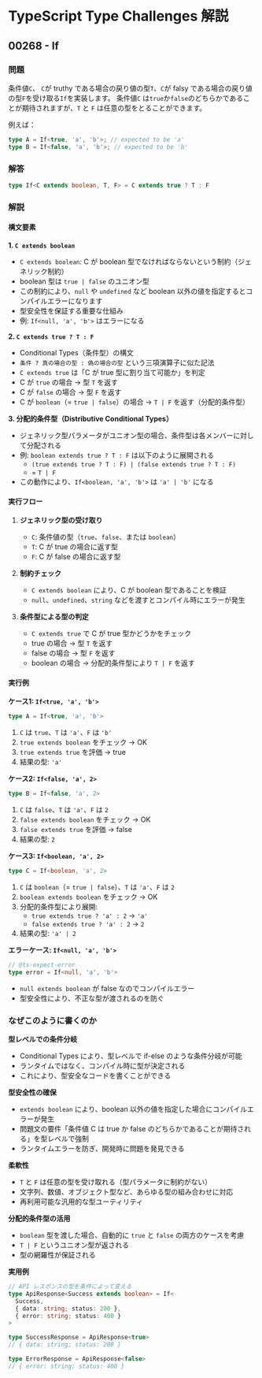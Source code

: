 # TypeScript Type Challenges 解説

## 00268 - If

### 問題

条件値`C`、 `C`が truthy である場合の戻り値の型`T`、`C`が falsy である場合の戻り値の型`F`を受け取る`If`を実装します。
条件値`C` は`true`か`false`のどちらかであることが期待されますが、`T` と `F` は任意の型をとることができます。

例えば：

```typescript
type A = If<true, 'a', 'b'>; // expected to be 'a'
type B = If<false, 'a', 'b'>; // expected to be 'b'
```

### 解答

```typescript
type If<C extends boolean, T, F> = C extends true ? T : F
```

### 解説

#### 構文要素

**1. `C extends boolean`**

- `C extends boolean`: C が boolean 型でなければならないという制約（ジェネリック制約）
- boolean 型は `true | false` のユニオン型
- この制約により、`null` や `undefined` など boolean 以外の値を指定するとコンパイルエラーになります
- 型安全性を保証する重要な仕組み
- 例: `If<null, 'a', 'b'>` はエラーになる

**2. `C extends true ? T : F`**

- Conditional Types（条件型）の構文
- `条件 ? 真の場合の型 : 偽の場合の型` という三項演算子に似た記法
- `C extends true` は「C が true 型に割り当て可能か」を判定
- C が `true` の場合 → 型 `T` を返す
- C が `false` の場合 → 型 `F` を返す
- C が `boolean`（= `true | false`）の場合 → `T | F` を返す（分配的条件型）

**3. 分配的条件型（Distributive Conditional Types）**

- ジェネリック型パラメータがユニオン型の場合、条件型は各メンバーに対して分配される
- 例: `boolean extends true ? T : F` は以下のように展開される
  - `(true extends true ? T : F) | (false extends true ? T : F)`
  - = `T | F`
- この動作により、`If<boolean, 'a', 'b'>` は `'a' | 'b'` になる

#### 実行フロー

1. **ジェネリック型の受け取り**
   - `C`: 条件値の型（`true`、`false`、または `boolean`）
   - `T`: C が true の場合に返す型
   - `F`: C が false の場合に返す型

2. **制約チェック**
   - `C extends boolean` により、C が boolean 型であることを検証
   - `null`、`undefined`、`string` などを渡すとコンパイル時にエラーが発生

3. **条件型による型の判定**
   - `C extends true` で C が true 型かどうかをチェック
   - true の場合 → 型 `T` を返す
   - false の場合 → 型 `F` を返す
   - boolean の場合 → 分配的条件型により `T | F` を返す

#### 実行例

**ケース1: `If<true, 'a', 'b'>`**

```typescript
type A = If<true, 'a', 'b'>
```

1. `C` は `true`、`T` は `'a'`、`F` は `'b'`
2. `true extends boolean` をチェック → OK
3. `true extends true` を評価 → true
4. 結果の型: `'a'`

**ケース2: `If<false, 'a', 2>`**

```typescript
type B = If<false, 'a', 2>
```

1. `C` は `false`、`T` は `'a'`、`F` は `2`
2. `false extends boolean` をチェック → OK
3. `false extends true` を評価 → false
4. 結果の型: `2`

**ケース3: `If<boolean, 'a', 2>`**

```typescript
type C = If<boolean, 'a', 2>
```

1. `C` は `boolean`（= `true | false`）、`T` は `'a'`、`F` は `2`
2. `boolean extends boolean` をチェック → OK
3. 分配的条件型により展開:
   - `true extends true ? 'a' : 2` → `'a'`
   - `false extends true ? 'a' : 2` → `2`
4. 結果の型: `'a' | 2`

**エラーケース: `If<null, 'a', 'b'>`**

```typescript
// @ts-expect-error
type error = If<null, 'a', 'b'>
```

- `null extends boolean` が false なのでコンパイルエラー
- 型安全性により、不正な型が渡されるのを防ぐ

### なぜこのように書くのか

**型レベルでの条件分岐**
- Conditional Types により、型レベルで if-else のような条件分岐が可能
- ランタイムではなく、コンパイル時に型が決定される
- これにより、型安全なコードを書くことができる

**型安全性の確保**
- `extends boolean` により、boolean 以外の値を指定した場合にコンパイルエラーが発生
- 問題文の要件「条件値 C は true か false のどちらかであることが期待される」を型レベルで強制
- ランタイムエラーを防ぎ、開発時に問題を発見できる

**柔軟性**
- `T` と `F` は任意の型を受け取れる（型パラメータに制約がない）
- 文字列、数値、オブジェクト型など、あらゆる型の組み合わせに対応
- 再利用可能な汎用的な型ユーティリティ

**分配的条件型の活用**
- `boolean` 型を渡した場合、自動的に `true` と `false` の両方のケースを考慮
- `T | F` というユニオン型が返される
- 型の網羅性が保証される

**実用例**

```typescript
// API レスポンスの型を条件によって変える
type ApiResponse<Success extends boolean> = If<
  Success,
  { data: string; status: 200 },
  { error: string; status: 400 }
>

type SuccessResponse = ApiResponse<true>
// { data: string; status: 200 }

type ErrorResponse = ApiResponse<false>
// { error: string; status: 400 }
```
